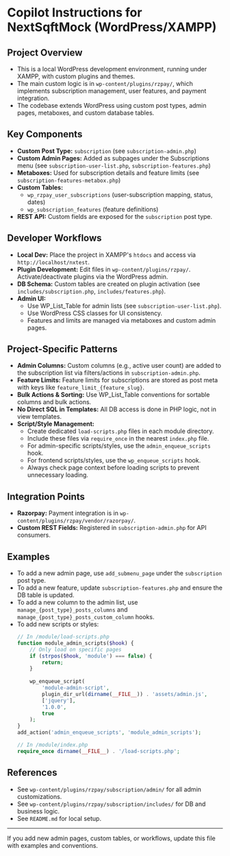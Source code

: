 # Copilot Instructions for NextSqftMock (WordPress/XAMPP)

## Project Overview
- This is a local WordPress development environment, running under XAMPP, with custom plugins and themes.
- The main custom logic is in `wp-content/plugins/rzpay/`, which implements subscription management, user features, and payment integration.
- The codebase extends WordPress using custom post types, admin pages, metaboxes, and custom database tables.

## Key Components
- **Custom Post Type:** `subscription` (see `subscription-admin.php`)
- **Custom Admin Pages:** Added as subpages under the Subscriptions menu (see `subscription-user-list.php`, `subscription-features.php`)
- **Metaboxes:** Used for subscription details and feature limits (see `subscription-features-metabox.php`)
- **Custom Tables:**
  - `wp_rzpay_user_subscriptions` (user-subscription mapping, status, dates)
  - `wp_subscription_features` (feature definitions)
- **REST API:** Custom fields are exposed for the `subscription` post type.

## Developer Workflows
- **Local Dev:** Place the project in XAMPP's `htdocs` and access via `http://localhost/nxtest`.
- **Plugin Development:** Edit files in `wp-content/plugins/rzpay/`. Activate/deactivate plugins via the WordPress admin.
- **DB Schema:** Custom tables are created on plugin activation (see `includes/subscription.php`, `includes/features.php`).
- **Admin UI:**
  - Use WP_List_Table for admin lists (see `subscription-user-list.php`).
  - Use WordPress CSS classes for UI consistency.
  - Features and limits are managed via metaboxes and custom admin pages.

## Project-Specific Patterns
- **Admin Columns:** Custom columns (e.g., active user count) are added to the subscription list via filters/actions in `subscription-admin.php`.
- **Feature Limits:** Feature limits for subscriptions are stored as post meta with keys like `feature_limit_{feature_slug}`.
- **Bulk Actions & Sorting:** Use WP_List_Table conventions for sortable columns and bulk actions.
- **No Direct SQL in Templates:** All DB access is done in PHP logic, not in view templates.
- **Script/Style Management:** 
  - Create dedicated `load-scripts.php` files in each module directory.
  - Include these files via `require_once` in the nearest `index.php` file.
  - For admin-specific scripts/styles, use the `admin_enqueue_scripts` hook.
  - For frontend scripts/styles, use the `wp_enqueue_scripts` hook.
  - Always check page context before loading scripts to prevent unnecessary loading.

## Integration Points
- **Razorpay:** Payment integration is in `wp-content/plugins/rzpay/vendor/razorpay/`.
- **Custom REST Fields:** Registered in `subscription-admin.php` for API consumers.

## Examples
- To add a new admin page, use `add_submenu_page` under the `subscription` post type.
- To add a new feature, update `subscription-features.php` and ensure the DB table is updated.
- To add a new column to the admin list, use `manage_{post_type}_posts_columns` and `manage_{post_type}_posts_custom_column` hooks.
- To add new scripts or styles:
  ```php
  // In /module/load-scripts.php
  function module_admin_scripts($hook) {
      // Only load on specific pages
      if (strpos($hook, 'module') === false) {
          return;
      }
      
      wp_enqueue_script(
          'module-admin-script',
          plugin_dir_url(dirname(__FILE__)) . 'assets/admin.js',
          ['jquery'],
          '1.0.0',
          true
      );
  }
  add_action('admin_enqueue_scripts', 'module_admin_scripts');
  
  // In /module/index.php
  require_once dirname(__FILE__) . '/load-scripts.php';
  ```

## References
- See `wp-content/plugins/rzpay/subscription/admin/` for all admin customizations.
- See `wp-content/plugins/rzpay/subscription/includes/` for DB and business logic.
- See `README.md` for local setup.

---

If you add new admin pages, custom tables, or workflows, update this file with examples and conventions.
